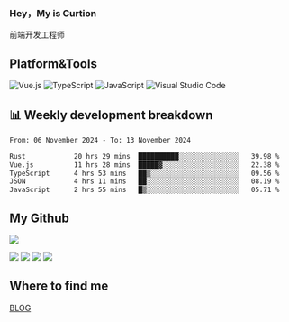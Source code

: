 ### Hey，My is Curtion
前端开发工程师
## Platform&Tools

![Vue.js](https://img.shields.io/badge/-Vue.js-4FC08D?style=flat-square&logo=Vue.js&logoColor=white)
![TypeScript](https://img.shields.io/badge/-TypeScript-007ACC?style=flat-square&logo=typescript&logoColor=white)
![JavaScript](https://img.shields.io/badge/-JavaScript-F7DF1E?style=flat-square&logo=javascript&logoColor=black)
![Visual Studio Code](https://img.shields.io/badge/-VSCode-007ACC?style=flat-square&logo=Visual-Studio-Code&logoColor=white)

## 📊 Weekly development breakdown

<!--START_SECTION:waka-->

```txt
From: 06 November 2024 - To: 13 November 2024

Rust            20 hrs 29 mins  ██████████░░░░░░░░░░░░░░░   39.98 %
Vue.js          11 hrs 28 mins  █████▓░░░░░░░░░░░░░░░░░░░   22.38 %
TypeScript      4 hrs 53 mins   ██▒░░░░░░░░░░░░░░░░░░░░░░   09.56 %
JSON            4 hrs 11 mins   ██░░░░░░░░░░░░░░░░░░░░░░░   08.19 %
JavaScript      2 hrs 55 mins   █▒░░░░░░░░░░░░░░░░░░░░░░░   05.71 %
```

<!--END_SECTION:waka-->

## My Github

![](http://github-profile-summary-cards.vercel.app/api/cards/profile-details?username=curtion&theme=nord_bright)

![](http://github-profile-summary-cards.vercel.app/api/cards/stats?username=curtion&theme=nord_bright)
![](http://github-profile-summary-cards.vercel.app/api/cards/productive-time?username=curtion&theme=nord_bright&utcOffset=8)
![](http://github-profile-summary-cards.vercel.app/api/cards/repos-per-language?username=curtion&theme=nord_bright)
![](http://github-profile-summary-cards.vercel.app/api/cards/most-commit-language?username=curtion&theme=nord_bright)

## Where to find me

[BLOG](https://blog.3gxk.net)
